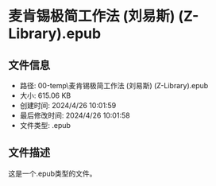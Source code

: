 ﻿# 麦肯锡极简工作法 (刘易斯) (Z-Library).epub

## 文件信息
- 路径: 00-temp\麦肯锡极简工作法 (刘易斯) (Z-Library).epub
- 大小: 615.06 KB
- 创建时间: 2024/4/26 10:01:59
- 最后修改时间: 2024/4/26 10:01:58
- 文件类型: .epub

## 文件描述
这是一个.epub类型的文件。

